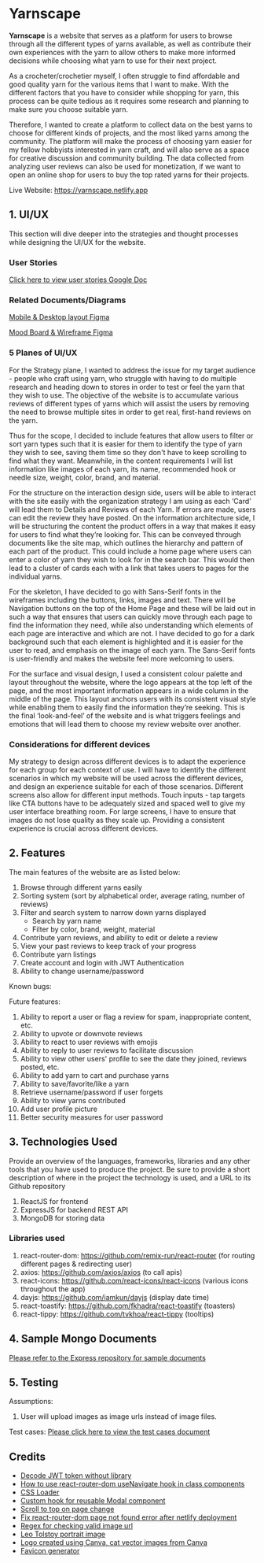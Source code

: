 # Yarnscape

**Yarnscape** is a website that serves as a platform for users to browse through all the different types of yarns available, as well as contribute their own experiences with the yarn to allow others to make more informed decisions while choosing what yarn to use for their next project.

As a crocheter/crochetier myself, I often struggle to find affordable and good quality yarn for the various items that I want to make. With the different factors that you have to consider while shopping for yarn, this process can be quite tedious as it requires some research and planning to make sure you choose suitable yarn.

Therefore, I wanted to create a platform to collect data on the best yarns to choose for different kinds of projects, and the most liked yarns among the community. The platform will make the process of choosing yarn easier for my fellow hobbyists interested in yarn craft, and will also serve as a space for creative discussion and community building. The data collected from analyzing user reviews can also be used for monetization, if we want to open an online shop for users to buy the top rated yarns for their projects.

Live Website: https://yarnscape.netlify.app

## 1. UI/UX

This section will dive deeper into the strategies and thought processes while designing the UI/UX for the website.

### User Stories

[Click here to view user stories Google Doc](https://docs.google.com/document/d/1yOHypQABOq7tdAAkWjRj3wQ_N3t-oayXPK7v9hBOPCk/edit?usp=sharing)

### Related Documents/Diagrams

[Mobile & Desktop layout Figma](https://www.figma.com/file/TirCjnyOM7wp6AkEUEKAGc/yarnscape?node-id=0%3A1&t=UHLQME6A4gCQkhPd-3)

[Mood Board & Wireframe Figma](https://www.figma.com/file/WuZyMa9XHDQgnUicjnNdby/yarnscape-wireframes?node-id=0%3A1&t=Nc3HB9fqKoYOKZuA-3)

### 5 Planes of UI/UX

For the Strategy plane, I wanted to address the issue for my target audience - people who craft using yarn, who struggle with having to do multiple research and heading down to stores in order to test or feel the yarn that they wish to use. The objective of the website is to accumulate various reviews of different types of yarns which will assist the users by removing the need to browse multiple sites in order to get real, first-hand reviews on the yarn.

Thus for the scope, I decided to include features that allow users to filter or sort yarn types such that it is easier for them to identify the type of yarn they wish to see, saving them time so they don't have to keep scrolling to find what they want. Meanwhile, in the content requirements I will list information like images of each yarn, its name, recommended hook or needle size, weight, color, brand, and material.

For the structure on the interaction design side, users will be able to interact with the site easily with the organization strategy I am using as each ‘Card’ will lead them to Details and Reviews of each Yarn. If errors are made, users can edit the review they have posted. On the information architecture side, I will be structuring the content the product offers in a way that makes it easy for users to find what they’re looking for. This can be conveyed through documents like the site map, which outlines the hierarchy and pattern of each part of the product. This could include a home page where users can enter a color of yarn they wish to look for in the search bar. This would then lead to a cluster of cards each with a link that takes users to pages for the individual yarns.

For the skeleton, I have decided to go with Sans-Serif fonts in the wireframes including the buttons, links, images and text. There will be Navigation buttons on the top of the Home Page and these will be laid out in such a way that ensures that users can quickly move through each page to find the information they need, while also understanding which elements of each page are interactive and which are not. I have decided to go for a dark background such that each element is highlighted and it is easier for the user to read, and emphasis on the image of each yarn. The Sans-Serif fonts is user-friendly and makes the website feel more welcoming to users.

For the surface and visual design, I used a consistent colour palette and layout throughout the website, where the logo appears at the top left of the page, and the most important information appears in a wide column in the middle of the page. This layout anchors users with its consistent visual style while enabling them to easily find the information they’re seeking. This is the final ‘look-and-feel’ of the website and is what triggers feelings and emotions that will lead them to choose my review website over another.

### Considerations for different devices

My strategy to design across different devices is to adapt the experience for each group for each context of use. I will have to identify the different scenarios in which my website will be used across the different devices, and design an experience suitable for each of those scenarios. Different screens also allow for different input methods. Touch inputs - tap targets like CTA buttons have to be adequately sized and spaced well to give my user interface breathing room. For large screens, I have to ensure that images do not lose quality as they scale up. Providing a consistent experience is crucial across different devices.

## 2. Features

The main features of the website are as listed below:

1. Browse through different yarns easily
2. Sorting system (sort by alphabetical order, average rating, number of reviews)
3. Filter and search system to narrow down yarns displayed
   - Search by yarn name
   - Filter by color, brand, weight, material
4. Contribute yarn reviews, and ability to edit or delete a review
5. View your past reviews to keep track of your progress
6. Contribute yarn listings
7. Create account and login with JWT Authentication
8. Ability to change username/password

Known bugs:

Future features:

1.  Ability to report a user or flag a review for spam, inappropriate content, etc.
1.  Ability to upvote or downvote reviews
1.  Ability to react to user reviews with emojis
1.  Ability to reply to user reviews to facilitate discussion
1.  Ability to view other users' profile to see the date they joined, reviews posted, etc.
1.  Ability to add yarn to cart and purchase yarns
1.  Ability to save/favorite/like a yarn
1.  Retrieve username/password if user forgets
1.  Ability to view yarns contributed
1.  Add user profile picture
1.  Better security measures for user password

## 3. Technologies Used

Provide an overview of the languages, frameworks, libraries and any other tools that you have used to produce the project. Be sure to provide a short description of where in the project the technology is used, and a URL to its Github repository

1. ReactJS for frontend
2. ExpressJS for backend REST API
3. MongoDB for storing data

### Libraries used

1. react-router-dom: https://github.com/remix-run/react-router (for routing different pages & redirecting user)
2. axios: https://github.com/axios/axios (to call apis)
3. react-icons: https://github.com/react-icons/react-icons (various icons throughout the app)
4. dayjs: https://github.com/iamkun/dayjs (display date time)
5. react-toastify: https://github.com/fkhadra/react-toastify (toasters)
6. react-tippy: https://github.com/tvkhoa/react-tippy (tooltips)

## 4. Sample Mongo Documents

[Please refer to the Express repository for sample documents](https://github.com/nauxray/yarnscape-express/tree/main/samples)

## 5. Testing

Assumptions:

1. User will upload images as image urls instead of image files.

Test cases: [Please click here to view the test cases document](https://docs.google.com/document/d/1p75UCj_MAYMAR78FY0Zu2zIKAy6xb3Z-quQLTdeojdc/edit?usp=sharing)

## Credits

- [Decode JWT token without library](https://stackoverflow.com/questions/38552003/how-to-decode-jwt-token-in-javascript-without-using-a-library)
- [How to use react-router-dom useNavigate hook in class components](https://stackoverflow.com/questions/70143135/how-to-use-react-router-dom-v6-navigate-in-class-component)
- [CSS Loader](https://www.w3schools.com/howto/howto_css_loader.asp)
- [Custom hook for reusable Modal component](https://upmostly.com/tutorials/modal-components-react-custom-hooks)
- [Scroll to top on page change](https://stackoverflow.com/questions/36904185/react-router-scroll-to-top-on-every-transition)
- [Fix react-router-dom page not found error after netlify deployment](https://www.freecodecamp.org/news/how-to-deploy-react-router-based-app-to-netlify/)
- [Regex for checking valid image url](https://bobbyhadz.com/blog/javascript-check-if-url-is-image)
- [Leo Tolstoy portrait image](https://www.history.com/.image/ar_1:1%2Cc_fill%2Ccs_srgb%2Cfl_progressive%2Cq_auto:good%2Cw_1200/MTU3ODc4Njg0ODUyOTU0NDQx/fb-tolstoy-2.jpg)
- [Logo created using Canva, cat vector images from Canva](https://www.canva.com/design/DAFSqBjsPpI/X1CWMmWEWr0p_fyfaEkY1g/view?utm_content=DAFSqBjsPpI&utm_campaign=designshare&utm_medium=link&utm_source=publishsharelink)
- [Favicon generator](https://favicon.io/)
